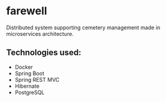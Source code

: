 # farewell
Distributed system supporting cemetery management made in microservices architecture.

## Technologies used:
* Docker
* Spring Boot
* Spring REST MVC
* Hibernate
* PostgreSQL

